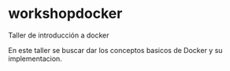 # workshopdocker
Taller de introducción a docker

En este taller se buscar dar los conceptos basicos de Docker y su implementacion.
